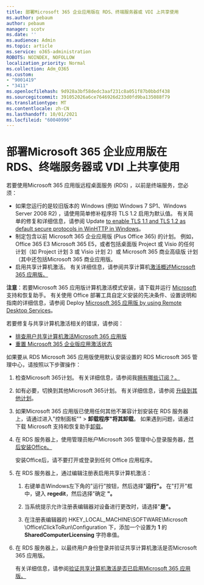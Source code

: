 ```yaml
---
title: 部署Microsoft 365 企业应用版在 RDS、终端服务器或 VDI 上共享使用
ms.author: pebaum
author: pebaum
manager: scotv
ms.date: ''
ms.audience: Admin
ms.topic: article
ms.service: o365-administration
ROBOTS: NOINDEX, NOFOLLOW
localization_priority: Normal
ms.collection: Adm_O365
ms.custom:
- "9001419"
- "3411"
ms.openlocfilehash: 9d928a3bf58dedc3aaf231c8a051f87b0bbdf438
ms.sourcegitcommit: 391052026a6ce7646926d233d0fd9ba135088f79
ms.translationtype: MT
ms.contentlocale: zh-CN
ms.lasthandoff: 10/01/2021
ms.locfileid: "60040996"
---
```

# <a name="deploying-microsoft-365-apps-for-enterprise-for-shared-use-on-rds-terminal-server-or-vdi"></a>部署Microsoft 365 企业应用版在 RDS、终端服务器或 VDI 上共享使用

若要使用Microsoft 365 应用版远程桌面服务 (RDS) ，以前是终端服务，您必须：

- 如果您运行的是较旧版本的 Windows (例如 Windows 7 SP1、Windows Server 2008 R2) ，请使用简单修补程序将 TLS 1.2 启用为默认值。 有关简单的修复和详细信息，请参阅 Update [to enable TLS 1.1 and TLS 1.2 as default secure protocols in WinHTTP in Windows](https://support.microsoft.com/en-us/topic/update-to-enable-tls-1-1-and-tls-1-2-as-default-secure-protocols-in-winhttp-in-windows-c4bd73d2-31d7-761e-0178-11268bb10392#bkmk_easy)。 
- 制定包含以前 Microsoft 365 企业应用版 (Plus Office 365) 的计划。 例如，Office 365 E3 Microsoft 365 E5，或者包括桌面版 Project 或 Visio 的任何计划（如 Project 计划 3 或 Visio 计划 2）或 Microsoft 365 商业高级版 计划（其中还包括Microsoft 365 商业应用版。
- 启用共享计算机激活。 有关详细信息，请参阅共享计算机[激活概述Microsoft 365 应用版。](https://docs.microsoft.com/deployoffice/overview-shared-computer-activation)

**注意**：若要Microsoft 365 应用版计算机激活模式安装，请下载并运行 [Microsoft](https://docs.microsoft.com/alchemyinsights/deploy-o365-remotely-to-rds)支持和恢复助手。 有关使用 Office 部署工具自定义安装的先决条件、设置说明和指南的详细信息，请参阅 Deploy [Microsoft 365 应用版 by using Remote Desktop Services](https://docs.microsoft.com/deployoffice/deploy-microsoft-365-apps-remote-desktop-services)。

若要修复与共享计算机激活相关的错误，请参阅：

- [排查用户共享计算机激活Microsoft 365 应用版](https://docs.microsoft.com/deployoffice/troubleshoot-shared-computer-activation)
- [重置 Microsoft 365 企业版应用激活状态](https://docs.microsoft.com/office/troubleshoot/activation/reset-office-365-proplus-activation-state)

如果要从 RDS Microsoft 365 应用版使用默认安装设置的 RDS Microsoft 365 管理中心，请按照以下步骤操作：

1. 检查Microsoft 365计划。 有关详细信息，请参阅我[拥有哪些订阅？。](https://docs.microsoft.com/microsoft-365/admin/admin-overview/what-subscription-do-i-have)

1. 如有必要，切换到其他Microsoft 365计划。 有关详细信息，请参阅 [升级到其他计划](https://docs.microsoft.com/microsoft-365/commerce/subscriptions/upgrade-to-different-plan)。

1. 如果Microsoft 365 应用版已使用任何其他不兼容计划安装在 RDS 服务器上，请通过进入"控制面板""  >  **卸载程序"将其卸载**。 如果遇到问题，请通过下载 Microsoft 支持和恢复助手[卸载](https://aka.ms/SARA-OfficeUninstall-Alchemy)。

1. 在 RDS 服务器上，使用管理员帐户Microsoft 365 管理中心登录服务器，[然后安装Office。](https://portal.office.com/OLS/MySoftware.aspx)

   安装Office后，请不要打开或登录到任何 Office 应用程序。

1. 在 RDS 服务器上，通过编辑注册表启用共享计算机激活：

   1. 右键单击Windows左下角的"运行"按钮，然后选择"**运行"。** 在"打开"框中，键入 **regedit**，然后选择"确定 **"。**

   1. 当系统提示允许注册表编辑器对设备进行更改时，请选择"**是"。**

   1. 在注册表编辑器的 HKEY_LOCAL_MACHINE\SOFTWARE\Microsoft \Office\ClickToRun\Configuration 下，添加一个设置为 **1** 的 **SharedComputerLicensing** 字符串值。

1. 在 RDS 服务器上，以最终用户身份登录并验证共享计算机激活是否Microsoft 365 应用版。 

   有关详细信息，请参阅[验证共享计算机激活是否已启用Microsoft 365 应用版。](https://docs.microsoft.com/deployoffice/troubleshoot-shared-computer-activation#verify-that-shared-computer-activation-is-enabled-for-microsoft-365-apps)